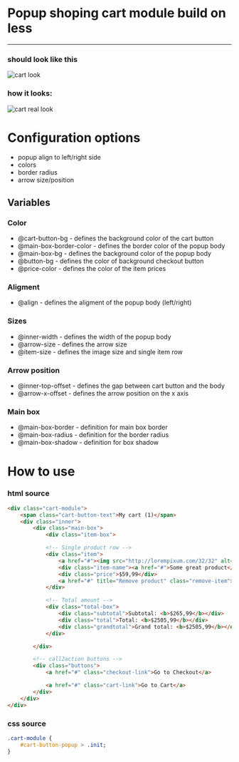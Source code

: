 # Popup shoping cart module build on less
- - -
### should look like this
![cart look](https://raw.github.com/karolgorecki/less-cart/master/assets/cart-icon.png)

### how it looks:
![cart real look](https://raw.github.com/karolgorecki/less-cart/master/assets/cart-icon-css.png)

# Configuration options
* popup align to left/right side
* colors
* border radius
* arrow size/position

## Variables 
### Color
* @cart-button-bg - defines the background color of the cart button
* @main-box-border-color - defines the border color of the popup body
* @main-box-bg - defines the background color of the popup body
* @button-bg - defines the color of background checkout button
* @price-color - defines the color of the item prices

### Aligment
* @align - defines the aligment of the popup body (left/right)

### Sizes
* @inner-width - defines the width of the popup body
* @arrow-size - defines the arrow size
* @item-size - defines the image size and single item row

### Arrow position
* @inner-top-offset - defines the gap between cart button and the body
* @arrow-x-offset - defines the arrow position on the x axis

### Main box
* @main-box-border - definition for main box border
* @main-box-radius - definition for the border radius
* @main-box-shadow - definition for box shadow

# How to use

### html source
``` html
<div class="cart-module">
	<span class="cart-button-text">My cart (1)</span>
	<div class="inner">
		<div class="main-box">
			<div class="item-box">

			<!-- Single product row -->
			<div class="item">
				<a href="#"><img src="http://lorempixum.com/32/32" alt=""></a>
				<div class="item-name"><a href="#">Some great product</a></div>
				<div class="price">$59,99</div>
				<a href="#" title="Remove product" class="remove-item">Remove</a>
			</div>

			<!-- Total amount -->
			<div class="total-box">
				<div class="subtotal">Subtotal: <b>$265,99</b></div>
				<div class="total">Total: <b>$2505,99</b></div>
				<div class="grandtotal">Grand total: <b>$2505,99</b></div>
			</div>

		</div>

		<!-- call2action buttons -->
		<div class="buttons">
			<a href="#" class="checkout-link">Go to Checkout</a>

			<a href="#" class="cart-link">Go to Cart</a>
		</div>
	</div>
</div>
```

### css source
``` css
.cart-module {
	#cart-button-popup > .init;
}
```